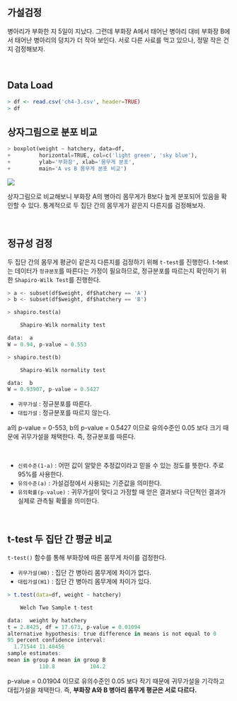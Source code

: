 ## 가설검정
병아리가 부화한 지 5일이 지났다. 그런데 부화장 A에서 태어난 병아리 대비 부화장 B에서 태어난 병아리의 덩치가 더 작아 보인다. 서로 다른 사료를 먹고 있으나, 정말 작은 건지 검정해보자.

<br>

## Data Load
```r
> df <- read.csv('ch4-3.csv', header=TRUE)
> df
```

## 상자그림으로 분포 비교
```python
> boxplot(weight ~ hatchery, data=df,
+         horizontal=TRUE, col=c('light green', 'sky blue'),
+         ylab='부화장', xlab='몸무게 분포',
+         main='A vs B 몸무게 분포 비교')
```
![](https://velog.velcdn.com/images/ddoddo/post/66adc20a-d636-4860-8bde-316cc9c21a66/image.png)<br>

상자그림으로 비교해보니 부화장 A의 병아리 몸무게가 B보다 높게 분포되어 있음을 확인할 수 있다. 통계적으로 두 집단 간의 몸무게가 같은지 다른지를 검정해보자.

<br>

## 정규성 검정
두 집단 간의 몸무게 평균이 같은지 다른지를 검정하기 위해 `t-test`를 진행한다. t-test는 데이터가 `정규분포`를 따른다는 가정이 필요하므로, 정규분포를 따르는지 확인하기 위한 `Shapiro-Wilk Test`를 진행한다.

```python
> a <- subset(df$weight, df$hatchery == 'A')
> b <- subset(df$weight, df$hatchery == 'B')

> shapiro.test(a)

	Shapiro-Wilk normality test

data:  a
W = 0.94, p-value = 0.553

> shapiro.test(b)

	Shapiro-Wilk normality test

data:  b
W = 0.93907, p-value = 0.5427
```
- `귀무가설` : 정규분포를 따른다.
- `대립가설` : 정규분포를 따르지 않는다.

a의 p-value = 0-553, b의 p-value = 0.5427 이므로 유의수준인 0.05 보다 크기 때문에 귀무가설을 채택한다. 즉, 정규분포를 따른다.

<br>

- `신뢰수준(1-a)` : 어떤 값이 알맞은 추정값이라고 믿을 수 있는 정도를 뜻한다. 주로 95%를 사용한다.
- `유의수준(a)` : 가설검정에서 사용되는 기준값을 의미한다.
- `유의확률(p-value)` : 귀무가설이 맞다고 가정할 때 얻은 결과보다 극단적인 결과가 실제로 관측될 확률을 의미한다.

<br>

## t-test 두 집단 간 평균 비교
`t-test()` 함수를 통해 부화장에 따른 몸무게 차이를 검정한다.

- `귀무가설(H0)` : 집단 간 병아리 몸무게에 차이가 없다.
- `대립가설(H1)` : 집단 간 병아리 몸무게에 차이가 있다.

```r
> t.test(data=df, weight ~ hatchery)

	Welch Two Sample t-test

data:  weight by hatchery
t = 2.8425, df = 17.673, p-value = 0.01094
alternative hypothesis: true difference in means is not equal to 0
95 percent confidence interval:
  1.71544 11.48456
sample estimates:
mean in group A mean in group B 
          110.8           104.2
```
p-value = 0.01904 이므로 유의수준인 0.05 보다 작기 때문에 귀무가설을 기각하고 대립가설을 채택한다. 즉, **부화장 A와 B 병아리 몸무게 평균은 서로 다르다.**
